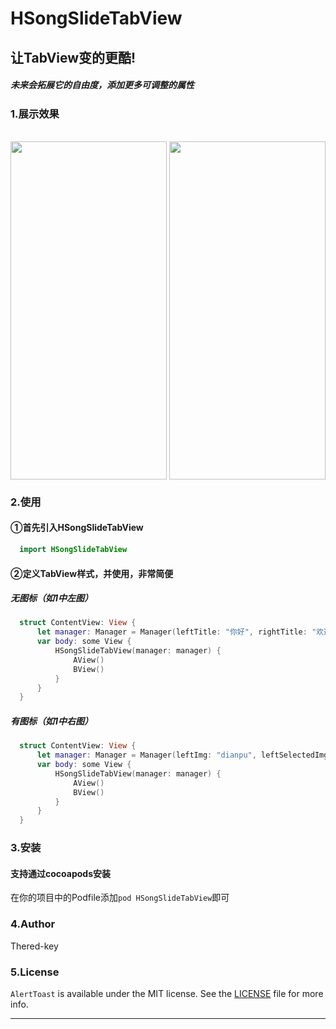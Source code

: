 # HSongSlideTabView
## 让TabView变的更酷!
##### 未来会拓展它的自由度，添加更多可调整的属性
### 1.展示效果
<br />
<div>
<img src="/DIsplayImage/noImgDisplay.gif" width = "250" height = "541" alt="" align=center />
<img src="/DIsplayImage/haveImgDisplay.gif" width = "250" height = "541" alt="" align=center />
<div />

### 2.使用
  
#### ①首先引入HSongSlideTabView
  ```swift
    import HSongSlideTabView
  ```
#### ②定义TabView样式，并使用，非常简便
##### 无图标（如1中左图）
  ```swift
    struct ContentView: View {
        let manager: Manager = Manager(leftTitle: "你好", rightTitle: "欢迎")
        var body: some View {
            HSongSlideTabView(manager: manager) {
                AView()
                BView()
            }
        }
    }
  ```
 ##### 有图标（如1中右图）
  ```swift
    struct ContentView: View {
        let manager: Manager = Manager(leftImg: "dianpu", leftSelectedImg: "dianpu-sed",leftTitle: "你好", rightImg: "yinliao", rightSelectedImg: "yinliao-sed",rightTitle: "欢迎")
        var body: some View {
            HSongSlideTabView(manager: manager) {
                AView()
                BView()
            }
        }
    }
  ```
  
  ### 3.安装
  
  #### 支持通过cocoapods安装
  
  在你的项目中的Podfile添加`pod HSongSlideTabView`即可
  
  ### 4.Author

  Thered-key

  ### 5.License

  `AlertToast` is available under the MIT license. See the [LICENSE](LICENSE) file for more info.

  ---
  
